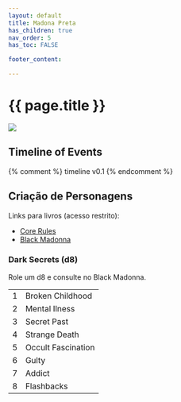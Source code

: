 ```yaml
---
layout: default
title: Madona Preta
has_children: true
nav_order: 5
has_toc: FALSE

footer_content: 

---
```


# {{ page.title }}

![](https://i.imgur.com/OBy3ULe.png)



## Timeline of Events

<!-- QueryToSerialize: LIST without ID region + ", " + timestamp + ": " + "["+ title + "](https://terra-campaigns.github.io/"+ regexreplace(file.path, ".md", "") + ")" FROM "degenesis/campaigns" WHERE contains(file.folder, this.file.folder) AND file.name != "index" SORT timestamp, nav_order asc -->

{% comment %}
timeline v0.1
{% endcomment %}

## Criação de Personagens

Links para livros (acesso restrito):
- [Core Rules](https://drive.google.com/open?id=1gPczGPNEelkE9i1ghwD9T7i7nLX9pnSx&usp=drive_fs)
- [Black Madonna](https://drive.google.com/open?id=1-ggxdooXll2hQIySQjvM0lHRSucYOVKn&usp=drive_fs)

### Dark Secrets (d8)

Role um d8 e consulte no Black Madonna.

|     |                    |
| --- | ------------------ |
| 1   | Broken Childhood   |
| 2   | Mental Ilness      |
| 3   | Secret Past        |
| 4   | Strange Death      |
| 5   | Occult Fascination |
| 6   | Gulty              |
| 7   | Addict             |
| 8   | Flashbacks         |
